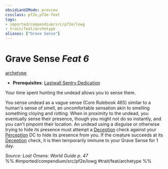 ```yaml
---
obsidianUIMode: preview
cssclass: pf2e,pf2e-feat
tags:
- imported/compendium/src/pf2e/lowg
- trait/feat/archetype
aliases: ["Grave Sense"]
---
```

# Grave Sense  *Feat 6*  
[archetype](archetype.md)  

- **Prerequisites**: [Lastwall Sentry Dedication](lastwall-sentry-dedication-lowg.md)

Your time spent hunting the undead allows you to sense them.

You sense undead as a vague sense (Core Rulebook 465) similar to a human's sense of smell, an uncomfortable sensation akin to smelling something cloying and rotting. When in proximity to the undead, you eventually sense their presence, though you might not do so instantly, and you can't pinpoint their location. An undead using a disguise or otherwise trying to hide its presence must attempt a [Deception](../skills.md#Deception) check against your [Perception](../skills.md#Perception) DC to hide its presence from you. If the creature succeeds at its [Deception](../skills.md#Deception) check, it is then temporarily immune to your Grave Sense for 1 day.

*Source: Lost Omens: World Guide p. 47*  
%% #imported/compendium/src/pf2e/lowg #trait/feat/archetype %%